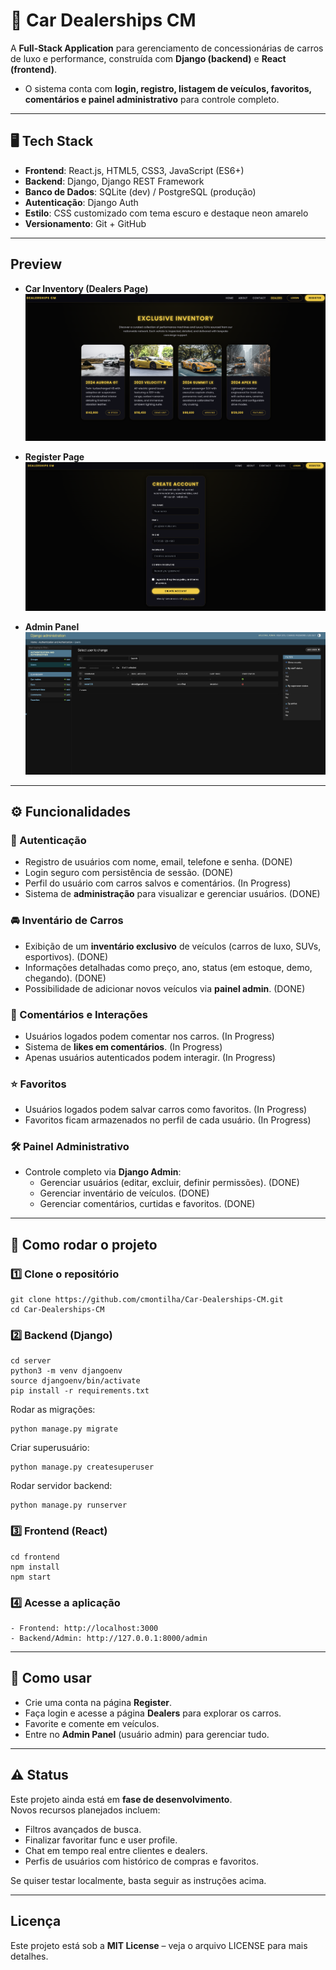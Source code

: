 # 🚗 Car Dealerships CM

A **Full-Stack Application** para gerenciamento de concessionárias de carros de luxo e performance, construída com **Django (backend)** e **React (frontend)**.  

- O sistema conta com **login, registro, listagem de veículos, favoritos, comentários e painel administrativo** para controle completo.

---

## 🖥️ Tech Stack

- **Frontend**: React.js, HTML5, CSS3, JavaScript (ES6+)
- **Backend**: Django, Django REST Framework
- **Banco de Dados**: SQLite (dev) / PostgreSQL (produção)
- **Autenticação**: Django Auth
- **Estilo**: CSS customizado com tema escuro e destaque neon amarelo
- **Versionamento**: Git + GitHub

---

## Preview

- **Car Inventory (Dealers Page)**  
  ![Dealers](./images/image2.png)

- **Register Page**  
  ![Register](./images/image3.png)

- **Admin Panel**  
  ![Admin](./images/image4.png)

---

## ⚙️ Funcionalidades

### 🔑 Autenticação
- Registro de usuários com nome, email, telefone e senha. (DONE)
- Login seguro com persistência de sessão. (DONE)
- Perfil do usuário com carros salvos e comentários. (In Progress)
- Sistema de **administração** para visualizar e gerenciar usuários. (DONE)

### 🚘 Inventário de Carros
- Exibição de um **inventário exclusivo** de veículos (carros de luxo, SUVs, esportivos). (DONE)
- Informações detalhadas como preço, ano, status (em estoque, demo, chegando). (DONE)
- Possibilidade de adicionar novos veículos via **painel admin**. (DONE)

### 💬 Comentários e Interações
- Usuários logados podem comentar nos carros. (In Progress)
- Sistema de **likes em comentários**. (In Progress)
- Apenas usuários autenticados podem interagir. (In Progress)

### ⭐ Favoritos
- Usuários logados podem salvar carros como favoritos. (In Progress)
- Favoritos ficam armazenados no perfil de cada usuário. (In Progress)

### 🛠️ Painel Administrativo
- Controle completo via **Django Admin**:
    - Gerenciar usuários (editar, excluir, definir permissões). (DONE)
    - Gerenciar inventário de veículos. (DONE)
    - Gerenciar comentários, curtidas e favoritos. (DONE)

---

## 🚀 Como rodar o projeto

### 1️⃣ Clone o repositório
```
git clone https://github.com/cmontilha/Car-Dealerships-CM.git
cd Car-Dealerships-CM
```
### 2️⃣ Backend (Django)
```
cd server
python3 -m venv djangoenv
source djangoenv/bin/activate
pip install -r requirements.txt
```
Rodar as migrações:
```
python manage.py migrate
```
Criar superusuário:
```
python manage.py createsuperuser
```
Rodar servidor backend:
```
python manage.py runserver
```
### 3️⃣ Frontend (React)
```
cd frontend
npm install
npm start
```
### 4️⃣ Acesse a aplicação
```
- Frontend: http://localhost:3000
- Backend/Admin: http://127.0.0.1:8000/admin
```

---

## 📌 Como usar
- Crie uma conta na página **Register**.
- Faça login e acesse a página **Dealers** para explorar os carros.
- Favorite e comente em veículos.
- Entre no **Admin Panel** (usuário admin) para gerenciar tudo.

---

## ⚠️ Status
Este projeto ainda está em **fase de desenvolvimento**.  
Novos recursos planejados incluem:
- Filtros avançados de busca.
- Finalizar favoritar func e user profile.
- Chat em tempo real entre clientes e dealers.
- Perfis de usuários com histórico de compras e favoritos.

Se quiser testar localmente, basta seguir as instruções acima.

---

##  Licença
Este projeto está sob a **MIT License** – veja o arquivo LICENSE para mais detalhes.
